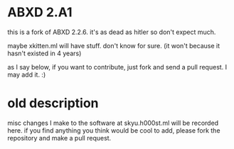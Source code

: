 # ABXD 2.A1
this is a fork of ABXD 2.2.6. it's as dead as hitler so don't expect much.

maybe xkitten.ml will have stuff. don't know for sure. (it won't because it hasn't existed in 4 years)

as I say below, if you want to contribute, just fork and send a pull request. I may add it. :)
# old description
misc changes I make to the software at skyu.h000st.ml will be recorded here. if you find anything you think would be cool to add, please fork the repository and make a pull request.
